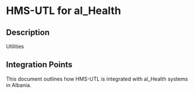 # HMS-UTL for al_Health

## Description

Utilities

## Integration Points

This document outlines how HMS-UTL is integrated with al_Health systems in Albania.

